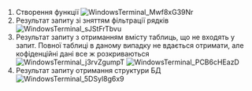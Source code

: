 1. Створення функції
   ![WindowsTerminal_Mwf8xG39Nr](https://user-images.githubusercontent.com/55840190/210320638-0ce3323d-cc03-468b-ab1b-318984318f85.png)
2. Результат запиту зі зняттям фільтрації рядків
   ![WindowsTerminal_sJStFrTbvu](https://user-images.githubusercontent.com/55840190/210320865-879b2499-464f-492c-8934-47ab1a2af3e1.png)
3. Результат запиту з отриманням вмісту таблиць, що не входять у запит. Повної таблиці в даному випадку не вдається
   отримати, але кофіденційні дані все ж розкриваються
   ![WindowsTerminal_j3rvZgumpT](https://user-images.githubusercontent.com/55840190/210321032-b257d032-77d0-4180-8558-d3650237fa4c.png)
   ![WindowsTerminal_PCB6cHEazD](https://user-images.githubusercontent.com/55840190/210321051-f4e62c76-6cd4-40f1-82f9-c54bf5ff19db.png)
4. Результат запиту отримання структури БД
   ![WindowsTerminal_5DSyl8g6x9](https://user-images.githubusercontent.com/55840190/210321073-451bb61c-595f-4e91-a81d-26a9845b86f6.png)